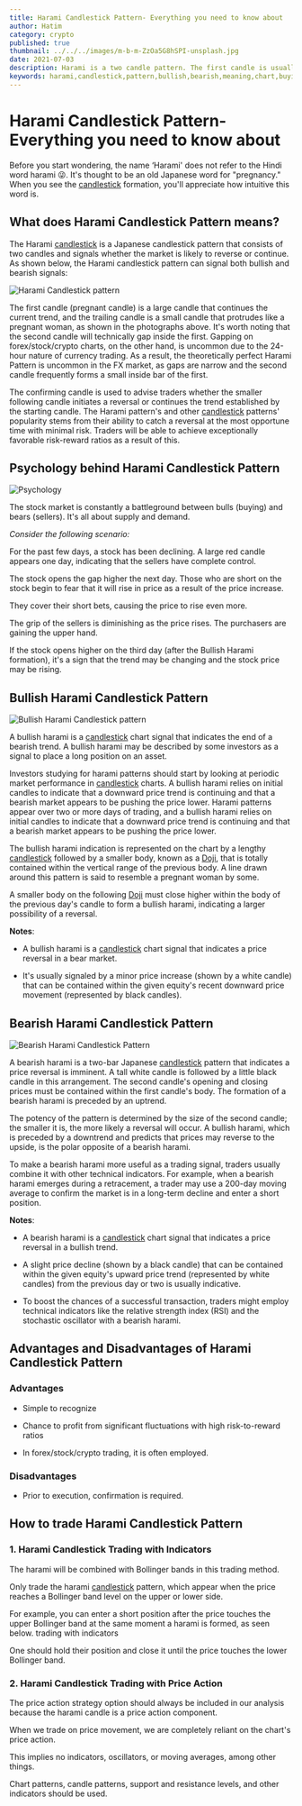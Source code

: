 ```yaml
---
title: Harami Candlestick Pattern- Everything you need to know about
author: Hatim
category: crypto
published: true
thumbnail: ../../../images/m-b-m-ZzOa5G8hSPI-unsplash.jpg
date: 2021-07-03
description: Harami is a two candle pattern. The first candle is usually long, and the second candle has a small body. The second candle is generally opposite in colour to the first candle. On the appearance of the harami pattern, a trend reversal is possible.
keywords: harami,candlestick,pattern,bullish,bearish,meaning,chart,buying,sellers,pregnant,risk,stock,crypto,forex,signal,trading,trader,traders,transaction,technical,analysis,reverse,reversal,price,action,indicate,indicators
---
```


# Harami Candlestick Pattern- Everything you need to know about

Before you start wondering, the name ‘Harami' does not refer to the Hindi word harami 😜.
It's thought to be an old Japanese word for "pregnancy." When you see the [candlestick](https://www.investopedia.com/terms/c/candlestick.asp) formation, you'll appreciate how intuitive this word is.

## What does Harami Candlestick Pattern means?

The Harami [candlestick](https://www.investopedia.com/terms/c/candlestick.asp) is a Japanese candlestick pattern that consists of two candles and signals whether the market is likely to reverse or continue. As shown below, the Harami candlestick pattern can signal both bullish and bearish signals:

![Harami Candlestick pattern](./harami.webp "Image Source patternwizard")

The first candle (pregnant candle) is a large candle that continues the current trend, and the trailing candle is a small candle that protrudes like a pregnant woman, as shown in the photographs above. It's worth noting that the second candle will technically gap inside the first. Gapping on forex/stock/crypto charts, on the other hand, is uncommon due to the 24-hour nature of currency trading. As a result, the theoretically perfect Harami Pattern is uncommon in the FX market, as gaps are narrow and the second candle frequently forms a small inside bar of the first.

The confirming candle is used to advise traders whether the smaller following candle initiates a reversal or continues the trend established by the starting candle.
The Harami pattern's and other [candlestick](https://www.investopedia.com/terms/c/candlestick.asp) patterns' popularity stems from their ability to catch a reversal at the most opportune time with minimal risk.
Traders will be able to achieve exceptionally favorable risk-reward ratios as a result of this.

## Psychology behind Harami Candlestick Pattern

![Psychology](./psychology_harami.webp)

The stock market is constantly a battleground between bulls (buying) and bears (sellers).
It's all about supply and demand.

_Consider the following scenario:_

For the past few days, a stock has been declining.
A large red candle appears one day, indicating that the sellers have complete control.

The stock opens the gap higher the next day.
Those who are short on the stock begin to fear that it will rise in price as a result of the price increase.

They cover their short bets, causing the price to rise even more.

The grip of the sellers is diminishing as the price rises. The purchasers are gaining the upper hand.

If the stock opens higher on the third day (after the Bullish Harami formation), it's a sign that the trend may be changing and the stock price may be rising.

## Bullish Harami Candlestick Pattern

![Bullish Harami Candlestick pattern](./bullish-harami.webp "Image Source forextraininggroup")

A bullish harami is a [candlestick](https://www.investopedia.com/terms/c/candlestick.asp) chart signal that indicates the end of a bearish trend. A bullish harami may be described by some investors as a signal to place a long position on an asset.

Investors studying for harami patterns should start by looking at periodic market performance in [candlestick](https://www.investopedia.com/terms/c/candlestick.asp) charts. A bullish harami relies on initial candles to indicate that a downward price trend is continuing and that a bearish market appears to be pushing the price lower. Harami patterns appear over two or more days of trading, and a bullish harami relies on initial candles to indicate that a downward price trend is continuing and that a bearish market appears to be pushing the price lower.

The bullish harami indication is represented on the chart by a lengthy [candlestick](https://www.investopedia.com/terms/c/candlestick.asp) followed by a smaller body, known as a [Doji](https://anothertechs.com/crypto/everything-you-need-to-know-about-doji-star/), that is totally contained within the vertical range of the previous body.
A line drawn around this pattern is said to resemble a pregnant woman by some.

A smaller body on the following [Doji](https://anothertechs.com/crypto/everything-you-need-to-know-about-doji-star/) must close higher within the body of the previous day's candle to form a bullish harami, indicating a larger possibility of a reversal.

**Notes**:

- A bullish harami is a [candlestick](https://www.investopedia.com/terms/c/candlestick.asp) chart signal that indicates a price reversal in a bear market.

- It's usually signaled by a minor price increase (shown by a white candle) that can be contained within the given equity's recent downward price movement (represented by black candles).

## Bearish Harami Candlestick Pattern

![Bearish Harami Candlestick Pattern](./bearish-harami.webp "Image Source fxdayjob")

A bearish harami is a two-bar Japanese [candlestick](https://www.investopedia.com/terms/c/candlestick.asp) pattern that indicates a price reversal is imminent. A tall white candle is followed by a little black candle in this arrangement. The second candle's opening and closing prices must be contained within the first candle's body. The formation of a bearish harami is preceded by an uptrend.

The potency of the pattern is determined by the size of the second candle; the smaller it is, the more likely a reversal will occur. A bullish harami, which is preceded by a downtrend and predicts that prices may reverse to the upside, is the polar opposite of a bearish harami.

To make a bearish harami more useful as a trading signal, traders usually combine it with other technical indicators. For example, when a bearish harami emerges during a retracement, a trader may use a 200-day moving average to confirm the market is in a long-term decline and enter a short position.

**Notes**:

- A bearish harami is a [candlestick](https://www.investopedia.com/terms/c/candlestick.asp) chart signal that indicates a price reversal in a bullish trend.

- A slight price decline (shown by a black candle) that can be contained within the given equity's upward price trend (represented by white candles) from the previous day or two is usually indicative.

- To boost the chances of a successful transaction, traders might employ technical indicators like the relative strength index (RSI) and the stochastic oscillator with a bearish harami.

## Advantages and Disadvantages of Harami Candlestick Pattern

### Advantages

- Simple to recognize

- Chance to profit from significant fluctuations with high risk-to-reward ratios

- In forex/stock/crypto trading, it is often employed.

### Disadvantages

- Prior to execution, confirmation is required.

## How to trade Harami Candlestick Pattern

### 1. Harami Candlestick Trading with Indicators

The harami will be combined with Bollinger bands in this trading method.

Only trade the harami [candlestick](https://www.investopedia.com/terms/c/candlestick.asp) pattern, which appear when the price reaches a Bollinger band level on the upper or lower side.

For example, you can enter a short position after the price touches the upper Bollinger band at the same moment a harami is formed, as seen below.
trading with indicators

One should hold their position and close it until the price touches the lower Bollinger band.

### 2. Harami Candlestick Trading with Price Action

The price action strategy option should always be included in our analysis because the harami candle is a price action component.

When we trade on price movement, we are completely reliant on the chart's price action.

This implies no indicators, oscillators, or moving averages, among other things.

Chart patterns, candle patterns, support and resistance levels, and other indicators should be used.
